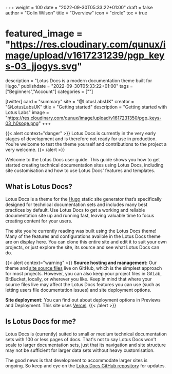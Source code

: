 +++
weight = 100
date = "2022-09-30T05:33:22+01:00"
draft = false
author = "Colin Wilson"
title = "Overview"
icon = "circle"
toc = true
# featured_image = "https://res.cloudinary.com/qunux/image/upload/v1617231239/pgp_keys-03_jjogys.svg"
description = "Lotus Docs is a modern documentation theme built for Hugo."
publishdate = "2022-09-30T05:33:22+01:00"
tags = ["Beginners","Account"]
categories = [""]

[twitter]
  card = "summary"
  site = "@LotusLabsUK"
  creator = "@LotusLabsUK"
  title = "Getting started"
  description = "Getting started with Lotus Labs"
  image = "https://res.cloudinary.com/qunux/image/upload/v1617231350/pgp_keys-03_h0soqe.png"
+++

{{< alert context="danger" >}}
Lotus Docs is currently in the very early stages of development and is therefore not ready for use in production. You're welcome to test the theme yourself and contributions to the project a very welcome.
{{< /alert >}}

Welcome to the Lotus Docs user guide. This guide shows you how to get started creating technical documentation sites using Lotus Docs, including site customisation and how to use Lotus Docs' features and templates.

## What is Lotus Docs?

Lotus Docs is a theme for the [Hugo](https://gohugo.io) static site generator that’s specifically designed for technical documentation sets and includes many best practices by default. Use Lotus Docs to get a working and reliable documentation site up and running fast, leaving valuable time to focus creating content for your users.

The site you’re currently reading was built using the Lotus Docs theme! Many of the features and configurations availble in the Lotus Docs theme are on display here. You can clone this entire site and edit it to suit your own projects, or just explore the site, its source and see what Lotus Docs can do.

{{< alert context="warning" >}}
**Source hosting and management:** Our theme and [site source files](https://github.com/colinwilson/lotusdocs) live on GitHub, which is the simplest approach for most projects. However, you can also keep your project files in GitLab, BitBucket, locally, or wherever you like. Keep in mind that where your source files live may affect the Lotus Docs features you can use (such as letting users file documentation issues) and site deployment options.

**Site deployment:** You can find out about deployment options in Previews and Deployment. This site uses [Vercel](https://vercel.com).
{{< /alert >}}

## Is Lotus Docs for me?

Lotus Docs is (currently) suited to small or medium technical documentation sets with 100 or less pages of docs. That's not to say Lotus Docs won't scale to larger documentation sets, just that its navigation and site structure may not be sufficient for larger data sets without heavy customisation.

The good news is that development to accommodate larger sites is ongoing. So keep and eye on the [Lotus Docs GitHub repository](https://github.com/colinwilson/lotusdocs) for updates.
